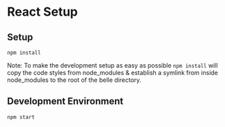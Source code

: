 React Setup
================

## Setup

```
npm install
```

Note: To make the development setup as easy as possible `npm install` will copy
the code styles from node_modules & establish a symlink from inside node_modules
to the root of the belle directory.

## Development Environment

```
npm start
```
